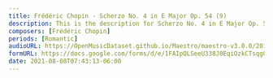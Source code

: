 ```yaml
---
title: Frédéric Chopin - Scherzo No. 4 in E Major Op. 54 (9)
description: This is the description for Scherzo No. 4 in E Major Op. 54 by Frédéric Chopin
composers: [Frédéric Chopin]
periods: [Romantic]
audioURL: https://OpenMusicDataset.github.io/Maestro/maestro-v3.0.0/2017/MIDI-Unprocessed_044_PIANO044_MID--AUDIO-split_07-06-17_Piano-e_1-04_wav--4.midi
formURL: https://docs.google.com/forms/d/e/1FAIpQLSeeU338J0EqiOzkCTsqgGofuFAKb9-nNCh-b_EdNtenjpV9ig/viewform
date: 2021-08-08T07:43:13-06:00
---
```

